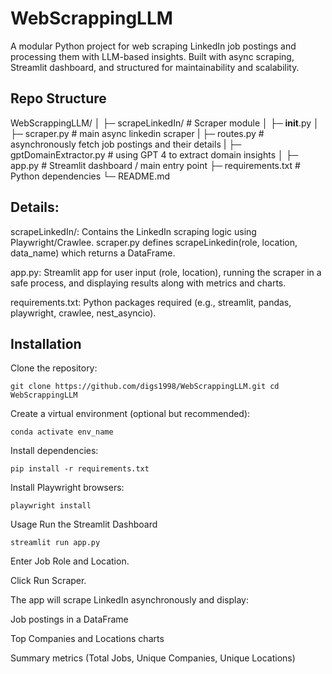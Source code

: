 # WebScrappingLLM

A modular Python project for web scraping LinkedIn job postings and processing them with LLM-based insights. Built with async scraping, Streamlit dashboard, and structured for maintainability and scalability.

## Repo Structure
WebScrappingLLM/
│
├─ scrapeLinkedIn/              # Scraper module
│   ├─ __init__.py
│   ├─ scraper.py # main async linkedin scraper
|   ├─ routes.py  # asynchronously fetch job postings and their details
|   ├─ gptDomainExtractor.py # using GPT 4 to extract domain insights
│
├─ app.py                       # Streamlit dashboard / main entry point
├─ requirements.txt             # Python dependencies
└─ README.md

## Details:

scrapeLinkedIn/: Contains the LinkedIn scraping logic using Playwright/Crawlee. scraper.py defines scrapeLinkedin(role, location, data_name) which returns a DataFrame.

app.py: Streamlit app for user input (role, location), running the scraper in a safe process, and displaying results along with metrics and charts.

requirements.txt: Python packages required (e.g., streamlit, pandas, playwright, crawlee, nest_asyncio).

## Installation

Clone the repository:

``
git clone https://github.com/digs1998/WebScrappingLLM.git
cd WebScrappingLLM
``

Create a virtual environment (optional but recommended):

``
conda activate env_name
``

Install dependencies:

``
pip install -r requirements.txt
``

Install Playwright browsers:

``
playwright install
``

Usage
Run the Streamlit Dashboard

``
streamlit run app.py
``

Enter Job Role and Location.

Click Run Scraper.

The app will scrape LinkedIn asynchronously and display:

Job postings in a DataFrame

Top Companies and Locations charts

Summary metrics (Total Jobs, Unique Companies, Unique Locations)